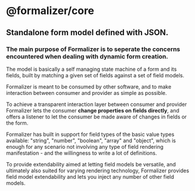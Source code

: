 # @formalizer/core

## Standalone form model defined with JSON.

### The main purpose of Formalizer is to seperate the concerns encountered when dealing with dynamic form creation.

The model is basically a self managing state machine of a form and its fields, built by matching a given set of fields against a set of field models.

Formalizer is meant to be consumed by other software, and to make interaction between consumer and provider as simple as possible.

To achieve a transparent interaction layer between consumer and provider Formalizer lets the consumer **change properties on fields directly**, and offers a listener to let the consumer be made aware of changes in fields or the form.

Formalizer has built in support for field types of the basic value types available: "string", "number", "boolean", "array" and "object", which is enough for any scenario not involving any type of field rendering manifestation - and the willingness to write a lot of definitions.

To provide extendability aimed at letting field models be versatile, and ultimately also suited for varying rendering technology, Formalizer provides field model extendability and lets you inject any number of other field models.
